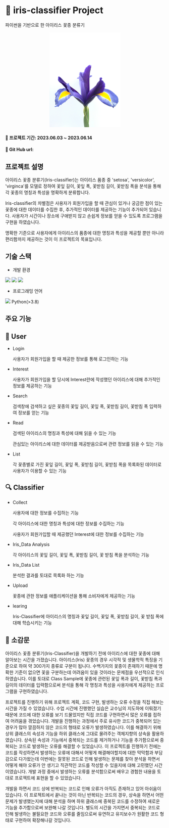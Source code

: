 # 🌷 iris-classifier Project
파이썬을 기반으로 한 아이리스 꽃종 분류기
<p  align="center">
  <img height="300" src="https://github.com/olyeeun/iris-classification-server/blob/main/image/flavia-bon-Sw-tMGNlU3o-unsplash.jpg"/>  
</p>

#### 📌 프로젝트 기간: 2023.06.03 ~ 2023.06.14
#### 📌 Git Hub url: 

## 프로젝트 설명
아이리스 꽃종 분류기(Iris-classifier)는 아이리스 품종 중 'setosa', 'versicolor', 'virginca'를 모델로 정하여 꽃잎 길이, 꽃잎 폭, 꽃받침 길이, 꽃받침 폭을 분석을 통해 각 꽃종의 명칭과 특성을 명확하게 분류합니다.

Iris-classifier의 차별점은 사용자가 회원가입을 할 때 관심이 있거나 궁금한 점이 있는 꽃종에 대한 데이터를 수집한 후, 추가적인 데이터를 제공하는 기능이 추가되어 있습니다. 사용자가 시간이나 장소에 구애받지 않고 손쉽게 정보를 얻을 수 있도록 프로그램을 구현을 하였습니다. 

명확한 기준으로 사용자에게 아이리스의 품종에 대한 명칭과 특성을 제공할 뿐만 아니라 편리함까지 제공하는 것이 이 프로젝트의 목표입니다.

## 기술 스택
- 개발 환경
<img src="https://img.shields.io/badge/git-F05032?style=flat-square&logo=Adobe&logoColor=white">
<img src="https://img.shields.io/badge/github-181717?style=flat-square&logo=Adobe&logoColor=white">
<img src="https://img.shields.io/badge/Visual Studio Code-007ACC?style=flat-square&logo=Adobe&logoColor=white">

- 프로그래밍 언어
<img src="https://img.shields.io/badge/python-3776AB?style=flat-square&logo=Adobe&logoColor=white">
Python(>3.8)

## 주요 기능
## 🙍  User
* Login

  사용자가 회원가입을 할 때 제공한 정보를 통해 로그인하는 기능

* Interest

  사용자가 회원가입을 할 당시에 Interest란에 작성했던 아이리스에 대해 추가적인 정보를 제공하는 기능 

* Search

  검색창에 검색하고 싶은 꽃종의 꽃잎 길이, 꽃잎 폭, 꽃받침 길이, 꽃받침 폭 입력하여 정보를 얻는 기능

* Read

  검색된 아이리스의 명칭과 특성에 대해 읽을 수 있는 기능
  
  관심있는 아이리스에 대한 데이터를 제공받음으로써 관련 정보를 읽을 수 있는 기능
  
* List

  각 꽃종별로 가진 꽃잎 길이, 꽃잎 폭, 꽃받침 길이, 꽃받침 폭을 목록화된 데이터로 사용자가 이용할 수 있는 기능

## 🔍 Classifier
- Collect

  사용자에 대한 정보를 수집하는 기능
  
  각 아이리스에 대한 명칭과 특성에 대한 정보를 수집하는 기능
  
  사용자가 회원가입할 때 제공했던 Interest에 대한 정보를 수집하는 기능
  
- Iris_Data Analysis

  각 아이리스의 꽃잎 길이, 꽃잎 폭, 꽃받침 길이, 꽃 받침 폭을 분석하는 기능
  
- Iris_Data List
  
  분석한 결과를 토대로 목록화 하는 기능
  
- Upload
  
  꽃종에 관한 정보를 애플리케이션을 통해 소비자에게 제공하는 기능
  
 - learing

   Iris-Classifier에 아이리스의 명칭과 꽃잎 길이, 꽃잎 폭, 꽃받침 길이, 꽃 받침 폭에 대해 학습시키는 기능
 
## 💭 소감문
아이리스 꽃종 분류기(Iris-Classifier)을 개발하기 전에 아이리스에 대한 꽃종에 대해 알아보는 시간을 가졌습니다. 아이리스(Iris) 꽃종의 경우 시각적 및 생물학적 특징을 기준으로 하여 약 300가지 종류로 구분이 됩니다. 수백가지의 꽃종이 존재하기 때문에 명확한 기준이 없으면 꽃을 구분하는데 어려움이 있을 것이라는 문제점을 우선적으로 인식하였습니다. 이를 토대로 Class Sample에 꽃종에 관련된 꽃잎 폭과 길이, 꽃받침 폭과 길이의 데이터를 입력함으로써 분석을 통해 각 명칭과 특성을 사용자에게 제공하는 프로그램을 구현하였습니다.

프로젝트를 진행하기 위해 프로젝트 계획, 코드 구현, 발생하는 오류 수정을 직접 해보는 시간을 가질 수 있었습니다. 수업 시간에 진행했던 실습은 교수님의 지도하에 이뤄졌기 때문에 코드에 대한 오류를 보기 드물었지만 직접 코드를 구현하면서 많은 오류를 접하여 어려움을 겪었습니다. 개발을 진행하는 과정에서 주로 유사한 코드가 중복되어 있는 경우가 많아 깔끔하지 않은 코드의 형태로 오류가 발생하였습니다. 이를 해결하기 위해 상위 클래스의 속성과 기능을 하위 클래스에 그대로 물려주는 객체지향의 상속을 활용하였습니다. 상속된 속성과 기능에서 중복되는 코드를 제거하거나 기능을 추가함으로써 중복되는 코드로 발생하는 오류를 해결할 수 있었습니다. 이 프로젝트를 진행하기 전에는 코드를 작성하면서 발생하는 오류에 대해서 어떻게 해결해야할지에 대한 막막함과 부담감으로 다가왔는데 이번에는 잘못된 코드로 인해 발생하는 문제를 찾아 분석을 하면서 어떻게 해야 오류가 안 생기고 직관적인 코드를 작성할 수 있을지에 대해 고민했던 시간이였습니다. 개발 과정 중에서 발생하는 오류를 분석함으로써 배우고 경험한 내용을 토대로 프로젝트에 표현을 할 수 있었습니다.

개발을 하면서 코드 상에 반복되는 코드로 인해 오류가 아직도 존재하고 있어 아쉬움이 있습니다. 
이 프로젝트에서 끝나는 것이 아닌 반복되는 코드의 경우, 상속을 하면서 어떤 문제가 발생했는지에 대해 분석을 하며 하위 클래스에 중복된 코드를 수정하여 새로운 기능을 추가함으로써 보완해 나갈 것입니다. 별도의 시간을 가지면서 중복되는 코드로 인해 발생하는 불필요한 코드와 오류를 줄임으로써 유연하고 유지보수가 원활한 코드 형태로 구현하여 확장해나갈 것입니다.
